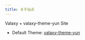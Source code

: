 ```yaml
---
title: 关于站点
---
```


Valaxy + valaxy-theme-yun Site

- Default Theme: [valaxy-theme-yun](https://github.com/YunYouJun/valaxy/blob/main/packages/valaxy-theme-yun/)
